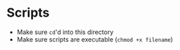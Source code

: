 # Scripts

- Make sure `cd`'d into this directory
- Make sure scripts are executable (`chmod +x filename`)

